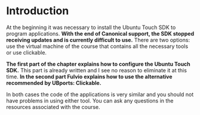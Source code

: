 # Introduction

At the beginning it was necessary to install the Ubuntu Touch SDK to program applications. **With the end of Canonical support, the SDK stopped receiving updates and is currently difficult to use.** There are two options: use the virtual machine of the course that contains all the necessary tools or use clickable.

**The first part of the chapter explains how to configure the Ubuntu Touch SDK.** This part is already written and I see no reason to eliminate it at this time. **In the second part Fulvio explains how to use the alternative recommended by UBports: Clickable.**

In both cases the code of the applications is very similar and you should not have problems in using either tool. You can ask any questions in the resources associated with the course.
